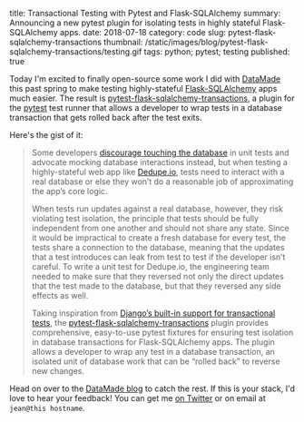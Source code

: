 title: Transactional Testing with Pytest and Flask-SQLAlchemy 
summary: Announcing a new pytest plugin for isolating tests in highly stateful Flask-SQLAlchemy apps. 
date: 2018-07-18
category: code
slug: pytest-flask-sqlalchemy-transactions
thumbnail: /static/images/blog/pytest-flask-sqlalchemy-transactions/testing.gif
tags: python; pytest; testing 
published: true


Today I'm excited to finally open-source some work I did with
[DataMade](https://datamade.us) this past spring to make testing highly-stateful
[Flask-SQLAlchemy](https://docs.pytest.org/en/latest/) apps much easier. The
result is [pytest-flask-sqlalchemy-transactions](https://github.com/jeancochrane/pytest-flask-sqlalchemy-transactions),
a plugin for the [pytest](https://docs.pytest.org/en/latest/) test runner that
allows a developer to wrap tests in a database transaction that gets rolled
back after the test exits.

Here's the gist of it:

> Some developers [discourage touching the
> database](http://www.obeythetestinggoat.com/book/chapter_hot_lava.html) in unit tests and advocate
> mocking database interactions instead, but when testing a highly-stateful web
> app like [Dedupe.io](https://dedupe.io), tests need to interact with a real database or else they
> won’t do a reasonable job of approximating the app’s core logic.
>
> When tests run updates against a real database, however, they risk violating
> test isolation, the principle that tests should be fully independent from one
> another and should not share any state. Since it would be impractical to
> create a fresh database for every test, the tests share a connection to the
> database, meaning that the updates that a test introduces can leak from test
> to test if the developer isn’t careful. To write a unit test for Dedupe.io,
> the engineering team needed to make sure that they reversed not only the
> direct updates that the test made to the database, but that they reversed any
> side effects as well.
> 
> Taking inspiration from [Django’s built-in support for transactional
> tests](https://jeancochrane.com/blog/django-test-transactions), the
> [pytest-flask-sqlalchemy-transactions](https://github.com/jeancochrane/pytest-flask-sqlalchemy-transactions)
> plugin provides comprehensive, easy-to-use pytest fixtures for ensuring test isolation in database
> transactions for Flask-SQLAlchemy apps. The plugin allows a developer to wrap
> any test in a database transaction, an isolated unit of database work that can
> be “rolled back” to reverse new changes. 

Head on over to the [DataMade blog](https://datamade.us/blog/transactional-testing)
to catch the rest. If this is your stack, I'd love to hear your feedback! You can
get me [on Twitter](https://twitter.com/jean_cochrane) or on email at `jean@this hostname`.
